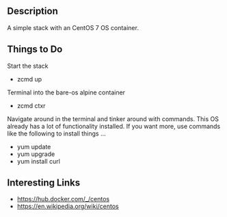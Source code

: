Description
-----------

A simple stack with an CentOS 7 OS container.

Things to Do
------------

Start the stack 
* zcmd up

Terminal into the bare-os alpine container
* zcmd ctxr

Navigate around in the terminal and tinker around with commands.  This OS already has a lot of functionality installed.  If you want more, use commands like the following to install things ...

* yum update
* yum upgrade
* yum install curl

Interesting Links
-----------------
* https://hub.docker.com/_/centos
* https://en.wikipedia.org/wiki/centos



